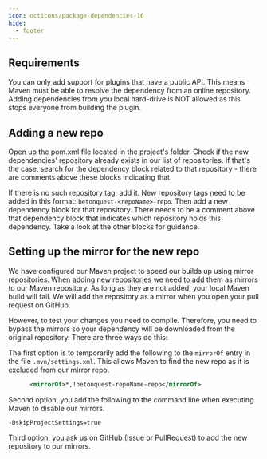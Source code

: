 ```yaml
---
icon: octicons/package-dependencies-16
hide:
  - footer
---
```

## Requirements 
You can only add support for plugins that have a public API. This means Maven must be able to resolve the dependency 
from an online repository. Adding dependencies from you local hard-drive is NOT allowed as this stops everyone from 
building the plugin.

## Adding a new repo
Open up the pom.xml file located in the project's folder. Check if the new dependencies' repository already exists in our 
list of repositories. If that's the case, search for the dependency block related to that repository - there are comments
above these blocks indicating that.

If there is no such repository tag, add it.
New repository tags need to be added in this format: `betonquest-<repoName>-repo`.
Then add a new dependency block for that repository. There needs to be a comment above that dependency block that indicates
which repository holds this dependency. Take a look at the other blocks for guidance.

## Setting up the mirror for the new repo
We have configured our Maven project to speed our builds up using mirror repositories.
When adding new repositories we need to add them as mirrors to our Maven repository. As long as they are not added, your
local Maven build will fail. We will add the repository as a mirror when you open your pull request on GitHub.  

However, to test your changes you need to compile. 
Therefore, you need to bypass the mirrors so your dependency will be downloaded from the original repository.
There are three ways do this:

The first option is to temporarily add the following to the `mirrorOf` entry in the file
`.mvn/settings.xml`. This allows Maven to find the new repo as it is excluded from our mirror repo.  
```xml
      <mirrorOf>*,!betonquest-repoName-repo</mirrorOf>
```

Second option, you add the following to the command line when executing Maven to disable our mirrors.
````
-DskipProjectSettings=true
````

Third option, you ask us on GitHub (Issue or PullRequest) to add the new repository to our mirrors.

